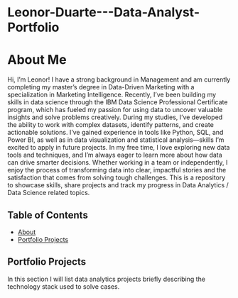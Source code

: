 # Leonor-Duarte---Data-Analyst-Portfolio
# About Me
Hi, I’m Leonor! I have a strong background in Management and am currently completing my master’s degree in Data-Driven Marketing with a specialization in Marketing Intelligence. Recently, I’ve been building my skills in data science through the IBM Data Science Professional Certificate program, which has fueled my passion for using data to uncover valuable insights and solve problems creatively.
During my studies, I’ve developed the ability to work with complex datasets, identify patterns, and create actionable solutions. I’ve gained experience in tools like Python, SQL, and Power BI, as well as in data visualization and statistical analysis—skills I’m excited to apply in future projects.
In my free time, I love exploring new data tools and techniques, and I’m always eager to learn more about how data can drive smarter decisions. Whether working in a team or independently, I enjoy the process of transforming data into clear, impactful stories and the satisfaction that comes from solving tough challenges.
This is a repository to showcase skills, share projects and track my progress in Data Analytics / Data Science related topics.
## Table of Contents
- [About]()
- [Portfolio Projects]()
 

## Portfolio Projects
In this section I will list data analytics projects briefly describing the technology stack used to solve cases.


